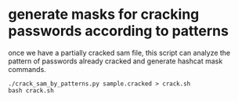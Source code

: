 # generate masks for cracking passwords according to patterns

once we have a partially cracked sam file, this script can analyze the pattern of passwords already cracked and generate hashcat mask commands.

```
./crack_sam_by_patterns.py sample.cracked > crack.sh
bash crack.sh
```
